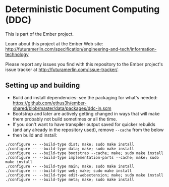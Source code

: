 # Deterministic Document Computing (DDC)

This is part of the Ember project.

Learn about this project at the Ember Web site: http://futuramerlin.com/specification/engineering-and-tech/information-technology

Please report any issues you find with this repository to the Ember project's issue tracker at http://futuramerlin.com/issue-tracker/.

## Setting up and building

- Build and install dependencies: see the packaging for what's needed: https://github.com/ethus3h/ember-shared/blob/master/data/packages/ddc-in.scm
- Bootstrap and later are actively getting changed in ways that will make them probably not build sometimes or all the time.
- If you don't want to have transpiler output saved for quicker rebuilds (and any already in the repository used), remove `--cache` from the below
- then build and install:
```
./configure -- --build-type dist; make; sudo make install
./configure -- --build-type data; make; sudo make install
./configure -- --build-type bootstrap --cache; make; sudo make install
./configure -- --build-type implementation-parts --cache; make; sudo make install
./configure -- --build-type main; make; sudo make install
./configure -- --build-type web; make; sudo make install
./configure -- --build-type edit-webextension; make; sudo make install
./configure -- --build-type meta; make; sudo make install
```
